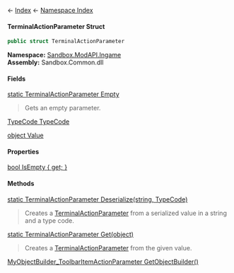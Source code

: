 ← [Index](Api-Index) ← [Namespace Index](Namespace-Index)

#### TerminalActionParameter Struct

```csharp
public struct TerminalActionParameter
```

**Namespace:** [Sandbox.ModAPI.Ingame](Sandbox.ModAPI.Ingame)  
**Assembly:** Sandbox.Common.dll

#### Fields

[static TerminalActionParameter Empty](Sandbox.ModAPI.Ingame.TerminalActionParameter.Empty)

> Gets an empty parameter.

[TypeCode TypeCode](Sandbox.ModAPI.Ingame.TerminalActionParameter.TypeCode)

> 

[object Value](Sandbox.ModAPI.Ingame.TerminalActionParameter.Value)

> 

#### Properties

[bool IsEmpty { get; }](Sandbox.ModAPI.Ingame.TerminalActionParameter.IsEmpty)

> 

#### Methods

[static TerminalActionParameter Deserialize(string, TypeCode)](Sandbox.ModAPI.Ingame.TerminalActionParameter.Deserialize)

> Creates a [TerminalActionParameter](Sandbox.ModAPI.Ingame.TerminalActionParameter) from a serialized value in a string and a type code.

[static TerminalActionParameter Get(object)](Sandbox.ModAPI.Ingame.TerminalActionParameter.Get)

> Creates a [TerminalActionParameter](Sandbox.ModAPI.Ingame.TerminalActionParameter) from the given value.

[MyObjectBuilder_ToolbarItemActionParameter GetObjectBuilder()](Sandbox.ModAPI.Ingame.TerminalActionParameter.GetObjectBuilder)

> 

